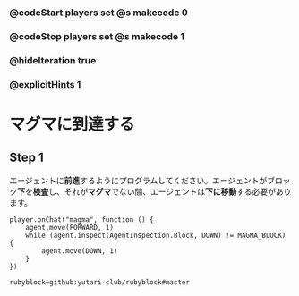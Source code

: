 ### @codeStart players set @s makecode 0
### @codeStop players set @s makecode 1

### @hideIteration true 
### @explicitHints 1


<!-- # Reach magma -->
# マグマに到達する

## Step 1
エージェントに**前進**するようにプログラムしてください。エージェントがブロック**下**を**検査**し、それが**マグマ**でない間、エージェントは**下に移動**する必要があります。
<!-- Program the Agent to **move forward**. While the Agent **inspects** block **down** and it is **not magma**, the Agent needs to **move down**.  -->


```ghost
player.onChat("magma", function () {
    agent.move(FORWARD, 1)
    while (agent.inspect(AgentInspection.Block, DOWN) != MAGMA_BLOCK) {
        agent.move(DOWN, 1)
    }
})
```
```package
rubyblock=github:yutari-club/rubyblock#master
```
